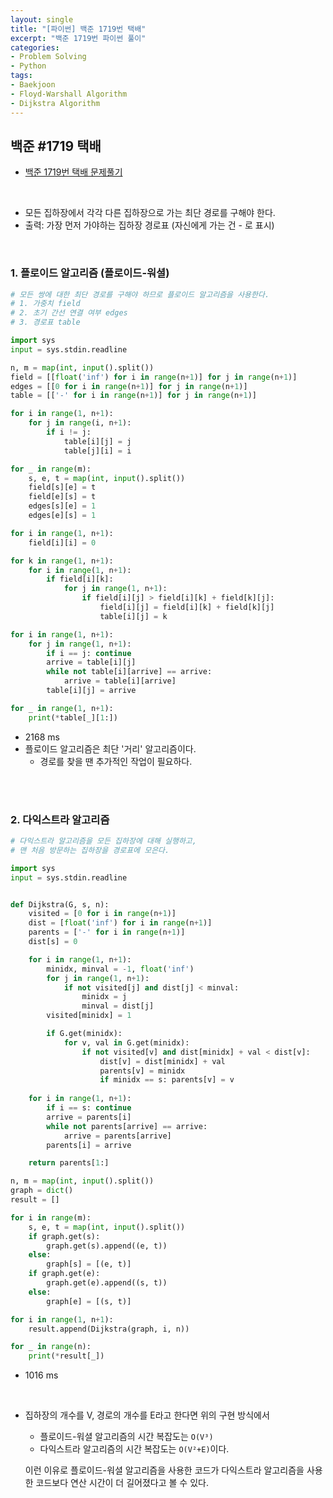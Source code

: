```yaml
---
layout: single
title: "[파이썬] 백준 1719번 택배"
excerpt: "백준 1719번 파이썬 풀이"
categories: 
- Problem Solving
- Python
tags:
- Baekjoon
- Floyd-Warshall Algorithm
- Dijkstra Algorithm
---
```

## 백준 #1719 택배

- [백준 1719번 택배 문제풀기](https://www.acmicpc.net/problem/1719)

<br>

- 모든 집하장에서 각각 다른 집하장으로 가는 최단 경로를 구해야 한다.
- 출력: 가장 먼저 가야하는 집하장 경로표 (자신에게 가는 건 - 로 표시)

<br>

### 1. 플로이드 알고리즘 (플로이드-워셜)

```python
# 모든 쌍에 대한 최단 경로를 구해야 하므로 플로이드 알고리즘을 사용한다.
# 1. 가중치 field
# 2. 초기 간선 연결 여부 edges
# 3. 경로표 table

import sys
input = sys.stdin.readline

n, m = map(int, input().split())
field = [[float('inf') for i in range(n+1)] for j in range(n+1)]
edges = [[0 for i in range(n+1)] for j in range(n+1)]
table = [['-' for i in range(n+1)] for j in range(n+1)]

for i in range(1, n+1):
    for j in range(i, n+1):
        if i != j:
            table[i][j] = j
            table[j][i] = i

for _ in range(m):
    s, e, t = map(int, input().split())
    field[s][e] = t
    field[e][s] = t
    edges[s][e] = 1
    edges[e][s] = 1

for i in range(1, n+1):
    field[i][i] = 0

for k in range(1, n+1):
    for i in range(1, n+1):
        if field[i][k]:
            for j in range(1, n+1):
                if field[i][j] > field[i][k] + field[k][j]:
                    field[i][j] = field[i][k] + field[k][j]
                    table[i][j] = k

for i in range(1, n+1):
    for j in range(1, n+1):
        if i == j: continue
        arrive = table[i][j]
        while not table[i][arrive] == arrive:
            arrive = table[i][arrive]
        table[i][j] = arrive

for _ in range(1, n+1):
    print(*table[_][1:])
```

- 2168 ms
- 플로이드 알고리즘은 최단 '거리' 알고리즘이다.
  - 경로를 찾을 땐 추가적인 작업이 필요하다.

<br>

<br>

### 2. 다익스트라 알고리즘

```python
# 다익스트라 알고리즘을 모든 집하장에 대해 실행하고, 
# 맨 처음 방문하는 집하장을 경로표에 모은다.

import sys
input = sys.stdin.readline


def Dijkstra(G, s, n):
    visited = [0 for i in range(n+1)]
    dist = [float('inf') for i in range(n+1)]
    parents = ['-' for i in range(n+1)]
    dist[s] = 0

    for i in range(1, n+1):
        minidx, minval = -1, float('inf')
        for j in range(1, n+1):
            if not visited[j] and dist[j] < minval:
                minidx = j
                minval = dist[j]
        visited[minidx] = 1

        if G.get(minidx):
            for v, val in G.get(minidx):
                if not visited[v] and dist[minidx] + val < dist[v]:
                    dist[v] = dist[minidx] + val
                    parents[v] = minidx
                    if minidx == s: parents[v] = v
    
    for i in range(1, n+1):
        if i == s: continue
        arrive = parents[i]
        while not parents[arrive] == arrive:
            arrive = parents[arrive]
        parents[i] = arrive

    return parents[1:]

n, m = map(int, input().split())
graph = dict()
result = []

for i in range(m):
    s, e, t = map(int, input().split())
    if graph.get(s):
        graph.get(s).append((e, t))
    else:
        graph[s] = [(e, t)]
    if graph.get(e):
        graph.get(e).append((s, t))
    else:
        graph[e] = [(s, t)]

for i in range(1, n+1):
    result.append(Dijkstra(graph, i, n))

for _ in range(n):
    print(*result[_])
```

- 1016 ms

<br>

- 집하장의 개수를 V, 경로의 개수를 E라고 한다면 위의 구현 방식에서 

  - 플로이드-워셜 알고리즘의 시간 복잡도는 `O(V³)` 
  - 다익스트라 알고리즘의 시간 복잡도는 `O(V²+E)`이다.

  이런 이유로 플로이드-워셜 알고리즘을 사용한 코드가 다익스트라 알고리즘을 사용한 코드보다 연산 시간이 더 길어졌다고 볼 수 있다.